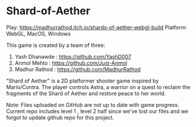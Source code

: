 # Shard-of-Aether
Play: https://madhurrathod.itch.io/shards-of-aether-webgl-build
Platform: WebGL, MacOS, Windows

This game is created by a team of three:
1. Yash Dhanawde : https://github.com/YashD007
2. Anmol Mehto : https://github.com/Just-Anmol
3. Madhur Rathod : https://github.com/MadhurRathod
   
"Shard of Aether" is a 2D platformer shooter game inspired by Mario/Contra. The player controls Astra, a warrior on a quest to reclaim the fragments of the Shard of Aether and restore peace to her world.

Note: Files uploaded on GitHub are not up to date with game progress.
Current repo includes level 1 , level 2 half since we've lost our files and we forgot to update github repo for this project.
